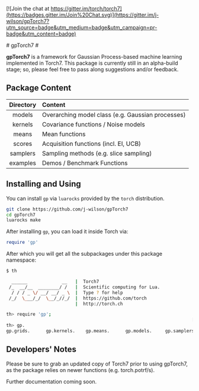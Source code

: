 [![Join the chat at https://gitter.im/torch/torch7](https://badges.gitter.im/Join%20Chat.svg)](https://gitter.im/j-wilson/gpTorch7?utm_source=badge&utm_medium=badge&utm_campaign=pr-badge&utm_content=badge)

<a name="gpTorch7.intro.dok"/>
# gpTorch7 #

__gpTorch7__ is a framework for Gaussian Process-based machine learning implemented in Torch7. This package is currently still in an alpha-build stage; so, please feel free to pass along suggestions and/or feedback.
<a name="gpTorch7.content.dok"/>
## Package Content ##

Directory    | Content 
:-------------:|:----------------------
models   | Overarching model class (e.g. Gaussian processes)
kernels  | Covariance functions / Noise models
means    | Mean functions
scores   | Acquisition functions (incl. EI, UCB)
samplers | Sampling methods (e.g. slice sampling)
examples | Demos / Benchmark Functions
<a name="gpTorch7.dev.dok"/>

## Installing and Using ##

You can install `gp` via `luarocks` provided by the `torch` distribution.
```bash
git clone https://github.com/j-wilson/gpTorch7
cd gpTorch7
luarocks make
```

After installing `gp`, you can load it inside Torch via:
```lua
require 'gp'
```

After which you will get all the subpackages under this package namespace:

```bash
$ th

  ______             __   |  Torch7
 /_  __/__  ________/ /   |  Scientific computing for Lua.
  / / / _ \/ __/ __/ _ \  |  Type ? for help
 /_/  \___/_/  \__/_//_/  |  https://github.com/torch
                          |  http://torch.ch

th> require 'gp';
                                                                      [0.0079s]
th> gp.
gp.grids.      gp.kernels.    gp.means.      gp.models.     gp.samplers.   gp.scientists. gp.scores.     gp.utils.
```

## Developers' Notes ##
Please be sure to grab an updated copy of Torch7 prior to using gpTorch7, as the package relies on newer functions (e.g. torch.potrf/s).

Further documentation coming soon.
